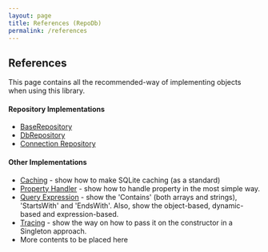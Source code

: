 ```yaml
---
layout: page
title: References (RepoDb)
permalink: /references
---
```


## References

This page contains all the recommended-way of implementing objects when using this library.

#### Repository Implementations

- [BaseRepository](/reference/baserepository)
- [DbRepository](/reference/dbrepository)
- [Connection Repository](/reference/connectionrepository)

#### Other Implementations

- [Caching]() - show how to make SQLite caching (as a standard)
- [Property Handler]() - show how to handle property in the most simple way.
- [Query Expression]() - show the 'Contains' (both arrays and strings), 'StartsWith' and 'EndsWith'. Also, show the object-based, dynamic-based and expression-based.
- [Tracing]() - show the way on how to pass it on the constructor in a Singleton approach.
- More contents to be placed here
